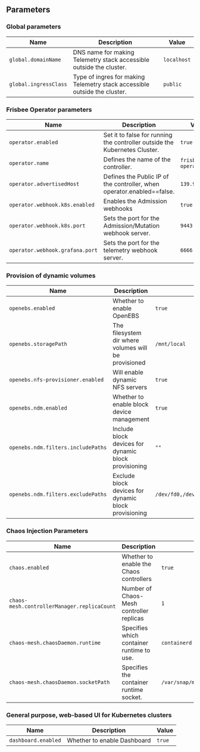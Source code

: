 ## Parameters

### Global parameters

| Name                  | Description                                                               | Value       |
| --------------------- | ------------------------------------------------------------------------- | ----------- |
| `global.domainName`   | DNS name for making Telemetry stack accessible outside the cluster.       | `localhost` |
| `global.ingressClass` | Type of ingres for making Telemetry stack accessible outside the cluster. | `public`    |


### Frisbee Operator parameters

| Name                            | Description                                                                | Value              |
| ------------------------------- | -------------------------------------------------------------------------- | ------------------ |
| `operator.enabled`              | Set it to false for running the controller outside the Kubernetes Cluster. | `true`             |
| `operator.name`                 | Defines the name of the controller.                                        | `frisbee-operator` |
| `operator.advertisedHost`       | Defines the Public IP of the controller, when operator.enabled==false.     | `139.91.92.82`     |
| `operator.webhook.k8s.enabled`  | Enables the Admission webhooks                                             | `true`             |
| `operator.webhook.k8s.port`     | Sets the port for the Admission/Mutation  webhook server.                  | `9443`             |
| `operator.webhook.grafana.port` | Sets the port for the telemetry webhook server.                            | `6666`             |


### Provision of dynamic volumes

| Name                               | Description                                          | Value                                                          |
| ---------------------------------- | ---------------------------------------------------- | -------------------------------------------------------------- |
| `openebs.enabled`                  | Whether to enable OpenEBS                            | `true`                                                         |
| `openebs.storagePath`              | The filesystem dir where volumes will be provisioned | `/mnt/local`                                                   |
| `openebs.nfs-provisioner.enabled`  | Will enable dynamic NFS servers                      | `true`                                                         |
| `openebs.ndm.enabled`              | Whether to enable block device management            | `true`                                                         |
| `openebs.ndm.filters.includePaths` | Include block devices for dynamic block provisioning | `""`                                                           |
| `openebs.ndm.filters.excludePaths` | Exclude block devices for dynamic block provisioning | `/dev/fd0,/dev/sr0,/dev/ram,/dev/dm-,/dev/md,/dev/rbd,/dev/zd` |


### Chaos Injection Parameters

| Name                                        | Description                               | Value                                           |
| ------------------------------------------- | ----------------------------------------- | ----------------------------------------------- |
| `chaos.enabled`                             | Whether to enable the Chaos controllers   | `true`                                          |
| `chaos-mesh.controllerManager.replicaCount` | Number of Chaos-Mesh controller replicas  | `1`                                             |
| `chaos-mesh.chaosDaemon.runtime`            | Specifies which container runtime to use. | `containerd`                                    |
| `chaos-mesh.chaosDaemon.socketPath`         | Specifies the container runtime socket.   | `/var/snap/microk8s/common/run/containerd.sock` |


### General purpose, web-based UI for Kubernetes clusters

| Name                | Description                 | Value  |
| ------------------- | --------------------------- | ------ |
| `dashboard.enabled` | Whether to enable Dashboard | `true` |


